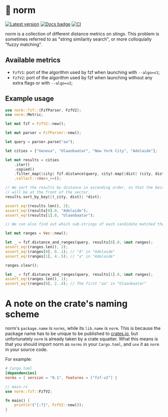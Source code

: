 # 📐 norm

[![Latest version]](https://crates.io/crates/norms)
[![Docs badge]][docs]
[![CI]](https://github.com/nomad/norm/actions)

[Latest version]: https://img.shields.io/crates/v/norms.svg
[Docs badge]: https://docs.rs/norms/badge.svg
[CI]: https://github.com/nomad/norm/actions/workflows/ci.yml/badge.svg

norm is a collection of different distance metrics on stings. This problem is
sometimes referred to as "string similarity search", or more colloquially
"fuzzy matching".

## Available metrics

- `FzfV1`: port of the algorithm used by fzf when launching with `--algo=v1`;
- `FzfV2`: port of the algorithm used by fzf when launching without any extra
  flags or with `--algo=v2`;

## Example usage

```rust
use norm::fzf::{FzfParser, FzfV2};
use norm::Metric;

let mut fzf = FzfV2::new();

let mut parser = FzfParser::new();

let query = parser.parse("aa");

let cities = ["Geneva", "Ulaanbaatar", "New York City", "Adelaide"];

let mut results = cities
    .iter()
    .copied()
    .filter_map(|city| fzf.distance(query, city).map(|dist| (city, dist)))
    .collect::<Vec<_>>();

// We sort the results by distance in ascending order, so that the best match
// will be at the front of the vector.
results.sort_by_key(|(_city, dist)| *dist);

assert_eq!(results.len(), 2);
assert_eq!(results[0].0, "Adelaide");
assert_eq!(results[1].0, "Ulaanbaatar");

// We can also find out which sub-strings of each candidate matched the query.

let mut ranges = Vec::new();

let _ = fzf.distance_and_ranges(query, results[0].0, &mut ranges);
assert_eq!(ranges.len(), 2);
assert_eq!(ranges[0], 0..1); // "A" in "Adelaide"
assert_eq!(ranges[1], 4..5); // "a" in "Adelaide"

ranges.clear();

let _ = fzf.distance_and_ranges(query, results[1].0, &mut ranges);
assert_eq!(ranges.len(), 1);
assert_eq!(ranges[0], 2..4); // The first "aa" in "Ulaanbaatar"
```

# A note on the crate's naming scheme

norm's `package.name` is `norms`, while its `lib.name` is `norm`. This is
because the package name has to be unique to be published to [crates.io], but
unfortunately `norm` is already taken by a crate squatter.
What this means is that you should import norm as `norms` in your `Cargo.toml`,
and `use` it as `norm` in your source code.

For example:

```toml
# Cargo.toml
[dependencies]
norms = { version = "0.1", features = ["fzf-v2"] }
```

```rust
// main.rs
use norm::fzf::FzfV2;

fn main() {
    println!("{:?}", FzfV2::new());
}
```

[docs]: https://docs.rs/norms
[crates.io]: https://crates.io
